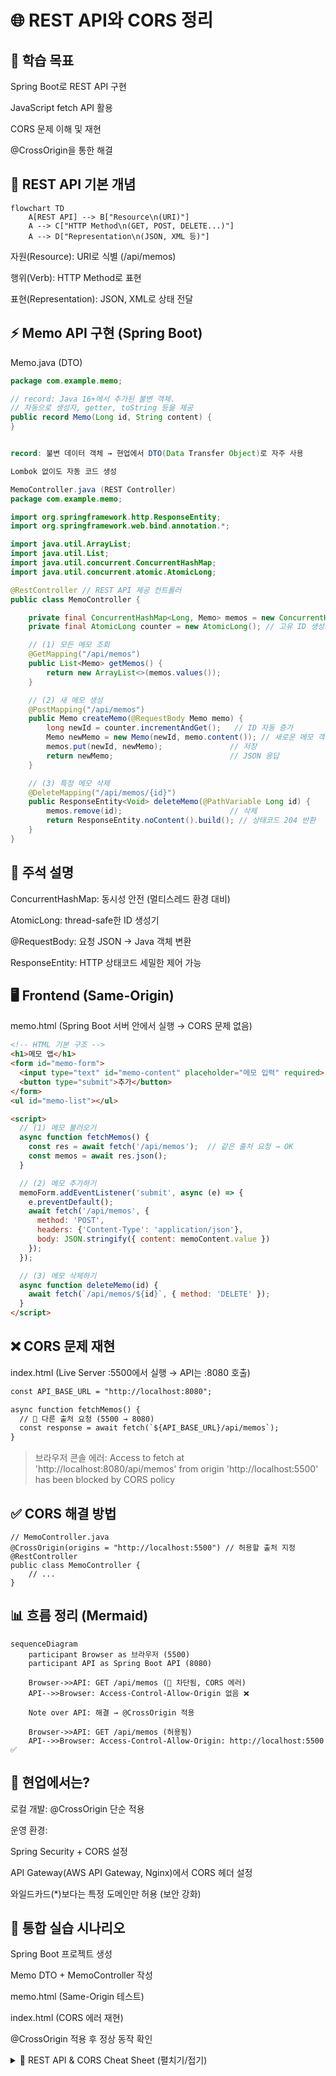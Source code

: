 # 🌐 REST API와 CORS 정리
## 📌 학습 목표

Spring Boot로 REST API 구현

JavaScript fetch API 활용

CORS 문제 이해 및 재현

@CrossOrigin을 통한 해결

## 📝 REST API 기본 개념

```mermaid
flowchart TD
    A[REST API] --> B["Resource\n(URI)"]
    A --> C["HTTP Method\n(GET, POST, DELETE...)"]
    A --> D["Representation\n(JSON, XML 등)"]
```

자원(Resource): URI로 식별 (/api/memos)

행위(Verb): HTTP Method로 표현

표현(Representation): JSON, XML로 상태 전달

## ⚡ Memo API 구현 (Spring Boot)
Memo.java (DTO)
```java
package com.example.memo;

// record: Java 16+에서 추가된 불변 객체.
// 자동으로 생성자, getter, toString 등을 제공
public record Memo(Long id, String content) {
}


record: 불변 데이터 객체 → 현업에서 DTO(Data Transfer Object)로 자주 사용

Lombok 없이도 자동 코드 생성

MemoController.java (REST Controller)
package com.example.memo;

import org.springframework.http.ResponseEntity;
import org.springframework.web.bind.annotation.*;

import java.util.ArrayList;
import java.util.List;
import java.util.concurrent.ConcurrentHashMap;
import java.util.concurrent.atomic.AtomicLong;

@RestController // REST API 제공 컨트롤러
public class MemoController {

    private final ConcurrentHashMap<Long, Memo> memos = new ConcurrentHashMap<>();
    private final AtomicLong counter = new AtomicLong(); // 고유 ID 생성기

    // (1) 모든 메모 조회
    @GetMapping("/api/memos")
    public List<Memo> getMemos() {
        return new ArrayList<>(memos.values());
    }

    // (2) 새 메모 생성
    @PostMapping("/api/memos")
    public Memo createMemo(@RequestBody Memo memo) {
        long newId = counter.incrementAndGet();   // ID 자동 증가
        Memo newMemo = new Memo(newId, memo.content()); // 새로운 메모 객체 생성
        memos.put(newId, newMemo);               // 저장
        return newMemo;                          // JSON 응답
    }

    // (3) 특정 메모 삭제
    @DeleteMapping("/api/memos/{id}")
    public ResponseEntity<Void> deleteMemo(@PathVariable Long id) {
        memos.remove(id);                        // 삭제
        return ResponseEntity.noContent().build(); // 상태코드 204 반환
    }
}
```

## 🔑 주석 설명

ConcurrentHashMap: 동시성 안전 (멀티스레드 환경 대비)

AtomicLong: thread-safe한 ID 생성기

@RequestBody: 요청 JSON → Java 객체 변환

ResponseEntity: HTTP 상태코드 세밀한 제어 가능

## 🖥️ Frontend (Same-Origin)

memo.html (Spring Boot 서버 안에서 실행 → CORS 문제 없음)
```html
<!-- HTML 기본 구조 -->
<h1>메모 앱</h1>
<form id="memo-form">
  <input type="text" id="memo-content" placeholder="메모 입력" required>
  <button type="submit">추가</button>
</form>
<ul id="memo-list"></ul>

<script>
  // (1) 메모 불러오기
  async function fetchMemos() {
    const res = await fetch('/api/memos');  // 같은 출처 요청 → OK
    const memos = await res.json();
  }

  // (2) 메모 추가하기
  memoForm.addEventListener('submit', async (e) => {
    e.preventDefault();
    await fetch('/api/memos', {
      method: 'POST',
      headers: {'Content-Type': 'application/json'},
      body: JSON.stringify({ content: memoContent.value })
    });
  });

  // (3) 메모 삭제하기
  async function deleteMemo(id) {
    await fetch(`/api/memos/${id}`, { method: 'DELETE' });
  }
</script>
```

## ❌ CORS 문제 재현

index.html (Live Server :5500에서 실행 → API는 :8080 호출)
```html
const API_BASE_URL = "http://localhost:8080"; 

async function fetchMemos() {
  // 🚨 다른 출처 요청 (5500 → 8080)
  const response = await fetch(`${API_BASE_URL}/api/memos`);
}
```

> 브라우저 콘솔 에러:
> Access to fetch at 'http://localhost:8080/api/memos'
> from origin 'http://localhost:5500' has been blocked by CORS policy

## ✅ CORS 해결 방법
```
// MemoController.java
@CrossOrigin(origins = "http://localhost:5500") // 허용할 출처 지정
@RestController
public class MemoController {
    // ...
}
```

## 📊 흐름 정리 (Mermaid)
```mermaid
sequenceDiagram
    participant Browser as 브라우저 (5500)
    participant API as Spring Boot API (8080)

    Browser->>API: GET /api/memos (🚨 차단됨, CORS 에러)
    API-->>Browser: Access-Control-Allow-Origin 없음 ❌

    Note over API: 해결 → @CrossOrigin 적용

    Browser->>API: GET /api/memos (허용됨)
    API-->>Browser: Access-Control-Allow-Origin: http://localhost:5500 ✅
```

## 🏢 현업에서는?

로컬 개발: @CrossOrigin 단순 적용

운영 환경:

Spring Security + CORS 설정

API Gateway(AWS API Gateway, Nginx)에서 CORS 헤더 설정

와일드카드(*)보다는 특정 도메인만 허용 (보안 강화)

## 📝 통합 실습 시나리오

Spring Boot 프로젝트 생성

Memo DTO + MemoController 작성

memo.html (Same-Origin 테스트)

index.html (CORS 에러 재현)

@CrossOrigin 적용 후 정상 동작 확인


<details> <summary>📌 REST API & CORS Cheat Sheet (펼치기/접기)</summary>

--- 

# 🚀 REST API & CORS Cheat Sheet

## 1️⃣ REST API 기본

```mermaid
flowchart TD
    A[REST API] --> B[Resource (URI)]
    A --> C[HTTP Method (GET, POST, DELETE)]
    A --> D[Representation (JSON)]
```

- **Resource**: `/api/memos`
    
- **Method**: GET / POST / DELETE
    
- **JSON 응답**: 상태를 표현
    

---

## 2️⃣ Spring Boot API


```java
@RestController
public class MemoController {
    private final ConcurrentHashMap<Long, Memo> memos = new ConcurrentHashMap<>();
    private final AtomicLong counter = new AtomicLong();

    @GetMapping("/api/memos")  // 메모 목록 조회
    public List<Memo> getMemos() { return new ArrayList<>(memos.values()); }

    @PostMapping("/api/memos") // 메모 추가
    public Memo createMemo(@RequestBody Memo memo) {
        long id = counter.incrementAndGet();
        Memo newMemo = new Memo(id, memo.content());
        memos.put(id, newMemo);
        return newMemo;
    }

    @DeleteMapping("/api/memos/{id}") // 메모 삭제
    public ResponseEntity<Void> deleteMemo(@PathVariable Long id) {
        memos.remove(id);
        return ResponseEntity.noContent().build();
    }
}
```

---

## 3️⃣ CORS 개념

```mermaid
sequenceDiagram
    participant FE as Frontend (5500)
    participant BE as Backend (8080)

    FE->>BE: fetch /api/memos 🚨
    BE-->>FE: CORS 에러 (차단)
    
    Note over BE: 해결 → @CrossOrigin(origins="http://localhost:5500")
    
    FE->>BE: fetch /api/memos ✅
    BE-->>FE: JSON 응답 (허용)
```

- **Same-Origin Policy**: Protocol + Host + Port 모두 같아야 허용
    
- **CORS (Cross-Origin Resource Sharing)**: 서버에서 예외 허용
    

---

## 4️⃣ 해결 방법

```
@CrossOrigin(origins = "http://localhost:5500") @RestController public class MemoController { ... }
```
---

## 5️⃣ 현업 Best Practice

- 로컬 개발: `@CrossOrigin` 간단히 사용
    
- 운영 환경:
    
    - Spring Security에서 전역 CORS 설정
        
    - API Gateway / Nginx에서 처리
        
    - `*`(모든 출처 허용) ❌ → 특정 도메인 지정 ✅
        

---

## 🔥 핵심 정리

- REST API = 리소스를 URI로 관리 + HTTP 메서드로 동작 정의
    
- `fetch` → 다른 출처 요청 시 CORS 문제 발생
    
- 해결 = 서버에서 **허용 헤더**(`Access-Control-Allow-Origin`) 추가



</details>
